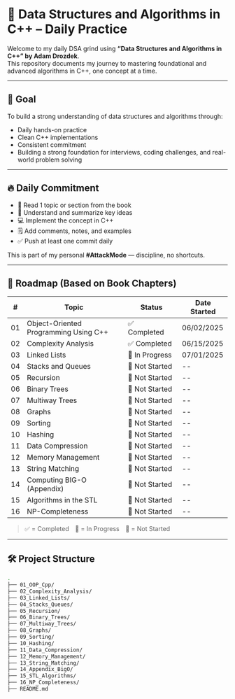 # 📘 Data Structures and Algorithms in C++ – Daily Practice

Welcome to my daily DSA grind using **“Data Structures and Algorithms in C++” by Adam Drozdek**.  
This repository documents my journey to mastering foundational and advanced algorithms in C++, one concept at a time.

---

## 🎯 Goal

To build a strong understanding of data structures and algorithms through:

- Daily hands-on practice
- Clean C++ implementations
- Consistent commitment
- Building a strong foundation for interviews, coding challenges, and real-world problem solving

---

## 🔥 Daily Commitment

- 📖 Read 1 topic or section from the book
- 🧠 Understand and summarize key ideas
- 💻 Implement the concept in C++
- 🗒️ Add comments, notes, and examples
- ✅ Push at least one commit daily

This is part of my personal **#AttackMode** — discipline, no shortcuts.

---

## 🧭 Roadmap (Based on Book Chapters)

| #   | Topic                                 | Status         | Date Started |
| --- | ------------------------------------- | -------------- | ------------ |
| 01  | Object-Oriented Programming Using C++ | ✅ Completed   | 06/02/2025   |
| 02  | Complexity Analysis                   | ✅ Completed   | 06/15/2025   |
| 03  | Linked Lists                          | 📖 In Progress | 07/01/2025   |
| 04  | Stacks and Queues                     | 🔲 Not Started | --           |
| 05  | Recursion                             | 🔲 Not Started | --           |
| 06  | Binary Trees                          | 🔲 Not Started | --           |
| 07  | Multiway Trees                        | 🔲 Not Started | --           |
| 08  | Graphs                                | 🔲 Not Started | --           |
| 09  | Sorting                               | 🔲 Not Started | --           |
| 10  | Hashing                               | 🔲 Not Started | --           |
| 11  | Data Compression                      | 🔲 Not Started | --           |
| 12  | Memory Management                     | 🔲 Not Started | --           |
| 13  | String Matching                       | 🔲 Not Started | --           |
| 14  | Computing BIG-O (Appendix)            | 🔲 Not Started | --           |
| 15  | Algorithms in the STL                 | 🔲 Not Started | --           |
| 16  | NP-Completeness                       | 🔲 Not Started | --           |

> ✅ = Completed 📖 = In Progress 🔲 = Not Started

---

## 🛠️ Project Structure

```bash
.
├── 01_OOP_Cpp/
├── 02_Complexity_Analysis/
├── 03_Linked_Lists/
├── 04_Stacks_Queues/
├── 05_Recursion/
├── 06_Binary_Trees/
├── 07_Multiway_Trees/
├── 08_Graphs/
├── 09_Sorting/
├── 10_Hashing/
├── 11_Data_Compression/
├── 12_Memory_Management/
├── 13_String_Matching/
├── 14_Appendix_BigO/
├── 15_STL_Algorithms/
├── 16_NP_Completeness/
├── README.md
```

